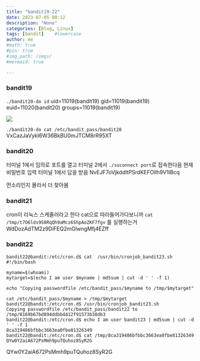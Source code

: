 ```yaml
---
title: "bandit19-22"
date: 2023-07-05 00:12
description: "None"
categories: [Blog, Linux]
tags: [bandit]    #lowercase
author: me
#math: true
#pin: true
#img_path: /imgs/
#mermaid: true

---
```

### bandit19
`./bandit20-do id`
uid=11019(bandit19) gid=11019(bandit19) euid=11020(bandit20) groups=11019(bandit19)

![](https://i.imgur.com/6tWHDOy.png)

`./bandit20-do cat /etc/bandit_pass/bandit20`
	VxCazJaVykI6W36BkBU0mJTCM8rR95XT

### bandit20
터미널 1에서 임의로 포트를 열고
터미널 2에서 `./suconnect port`로 접속한다음 현재 비밀번호 입력
터미널 1에서 답을 받음
NvEJF7oVjkddltPSrdKEFOllh9V1IBcq

먼소리인지 몰라서 더 찾아봄

### bandit21
cron이 리눅스 스케줄러라고 한다
cat으로 따라들어가다보니까
`cat /tmp/t7O6lds9S0RqQh9aMcz6ShpAoZKF7fgv` 를 실행하는거
WdDozAdTM2z9DiFEQ2mGlwngMfj4EZff

### bandit22
```
bandit22@bandit:/etc/cron.d$ cat  /usr/bin/cronjob_bandit23.sh
#!/bin/bash

myname=$(whoami)
mytarget=$(echo I am user $myname | md5sum | cut -d ' ' -f 1)

echo "Copying passwordfile /etc/bandit_pass/$myname to /tmp/$mytarget"

cat /etc/bandit_pass/$myname > /tmp/$mytarget
bandit22@bandit:/etc/cron.d$ /usr/bin/cronjob_bandit23.sh
Copying passwordfile /etc/bandit_pass/bandit22 to /tmp/8169b67bd894ddbb4412f91573b38db3
bandit22@bandit:/etc/cron.d$ echo I am user bandit23 | md5sum | cut -d ' ' -f 1
8ca319486bfbbc3663ea0fbe81326349
bandit22@bandit:/etc/cron.d$ cat /tmp/8ca319486bfbbc3663ea0fbe81326349
QYw0Y2aiA672PsMmh9puTQuhoz8SyR2G
```

QYw0Y2aiA672PsMmh9puTQuhoz8SyR2G


